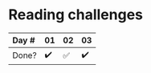 # Reading challenges

Day #         | 01              | 02     |  03
:------------ | :-------------     | :-------------| :-------------
Done?        | :heavy_check_mark: |  :white_check_mark: | :heavy_check_mark:


